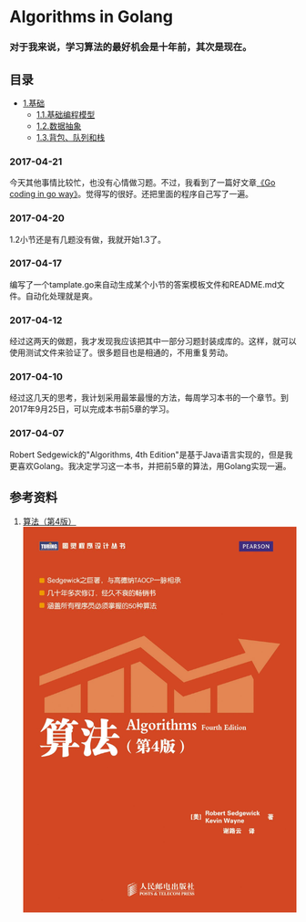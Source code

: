 # Algorithms in Golang
### 对于我来说，学习算法的最好机会是十年前，其次是现在。

## 目录
- [1.基础](./1.Fundamentals)
    - [1.1.基础编程模型](./1.Fundamentals/1.1.BasicProgrammingModel)
    - [1.2.数据抽象](./1.Fundamentals/1.2.DataAbstraction)
    - [1.3.背包、队列和栈](./1.Fundamentals/1.3.BagsQueuesAndStacks)

### 2017-04-21
今天其他事情比较忙，也没有心情做习题。不过，我看到了一篇好文章[《Go coding in go way》](http://tonybai.com/2017/04/20/go-coding-in-go-way/?utm_source=tuicool&utm_medium=referral)。觉得写的很好。还把里面的程序自己写了一遍。

### 2017-04-20
1.2小节还是有几题没有做，我就开始1.3了。

### 2017-04-17
编写了一个tamplate.go来自动生成某个小节的答案模板文件和README.md文件。自动化处理就是爽。

### 2017-04-12
经过这两天的做题，我才发现我应该把其中一部分习题封装成库的。这样，就可以使用测试文件来验证了。很多题目也是相通的，不用重复劳动。

### 2017-04-10
经过这几天的思考，我计划采用最笨最慢的方法，每周学习本书的一个章节。到2017年9月25日，可以完成本书前5章的学习。

### 2017-04-07
Robert Sedgewick的"Algorithms, 4th Edition"是基于Java语言实现的，但是我更喜欢Golang。我决定学习这一本书，并把前5章的算法，用Golang实现一遍。

## 参考资料
1. [算法（第4版）](https://book.douban.com/subject/19952400)
![算法（第4版）](timg.jpg)